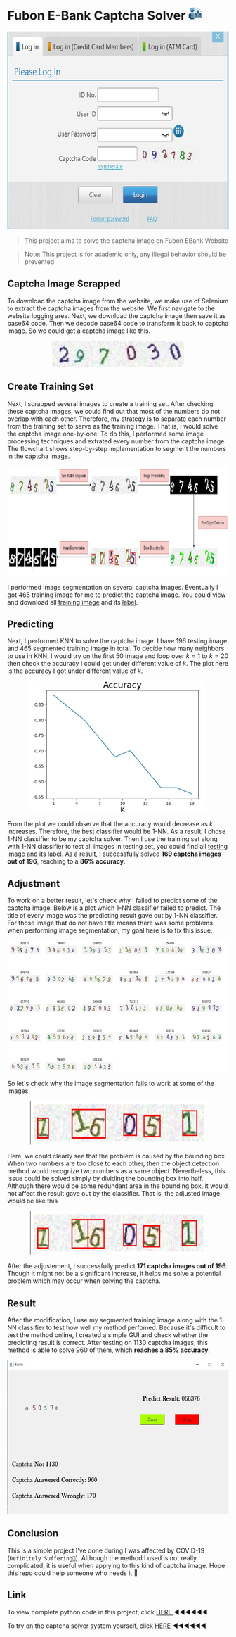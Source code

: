 <div>
    <h1> Fubon E-Bank Captcha Solver 
    <img src = "https://github.com/wavelolz/Fubon-Ebank-Captcha-Solver/blob/main/picture/consultant.png" width = 30 height = 30> 
</div>

<p align = "center">
    <img src = "https://github.com/wavelolz/Fubon-Ebank-Captcha-Solver/blob/main/picture/messageImage_1676463798895.jpg" width = 600 height = 450>
</p>


> This project aims to solve the captcha image on Fubon EBank Website 

> Note: This project is for academic only, any illegal behavior should be prevented

## Captcha Image Scrapped
To download the captcha image from the website, we make use of Selenium to extract the captcha images from the website. We first navigate to the website logging area. Next, we download the captcha image then save it as base64 code. Then we decode base64 code to transform it back to captcha image. So we could get a captcha image like this.

<p align = "center">
    <img src = "https://github.com/wavelolz/Fubon-Ebank-Captcha-Solver/blob/main/picture/image1.jpg" width = 300 height = 60>
</p>

## Create Training Set
Next, I scrapped several images to create a training set. After checking these captcha images, we could find out that most of the numbers do not overlap with each other. Therefore, my strategy is to separate each number from the training set to serve as the training image. That is, I would solve the captcha image one-by-one. To do this, I performed some image processing techniques and extrated every number from the captcha image. The flowchart shows step-by-step implementation to segment the numbers in the captcha image.

<p align = "center">
    <img src = "https://github.com/wavelolz/Fubon-Ebank-Captcha-Solver/blob/main/picture/messageImage_1676176378723.jpg" width = 1000 height = 250>
</p>


I performed image segmentation on several captcha images. Eventually I got 465 training image for me to predict the captcha image. You could view and download all <a href = "https://github.com/wavelolz/Fubon-Ebank-Captcha-Solver/blob/main/training%20set/training%20image.rar">training image</a> and its <a href = "https://github.com/wavelolz/Fubon-Ebank-Captcha-Solver/blob/main/training%20set/train%20label.csv">label</a>.

## Predicting
Next, I performed KNN to solve the captcha image. I have 196 testing image and 465 segmented training image in total. To decide how many neighbors to use in KNN, I would try on the first 50 image and loop over $k = 1$ to $k = 20$ then check the accuracy I could get under different value of $k$. The plot here is the accuracy I got under different value of $k$.



<p align = "center">
    <img src = "https://github.com/wavelolz/Fubon-Ebank-Captcha-Solver/blob/main/picture/messageImage_1676176771556.jpg" width = 400 height = 300>
</p>

From the plot we could observe that the accuracy would decrease as $k$ increases. Therefore, the best classifier would be 1-NN. As a result, I chose 1-NN classifier to be my captcha solver. Then I use the training set along with 1-NN classifier to test all images in testing set, you could find all <a href = "https://github.com/wavelolz/Fubon-Ebank-Captcha-Solver/blob/main/testing%20set/testing%20image.rar">testing image</a> and its <a href = "https://github.com/wavelolz/Fubon-Ebank-Captcha-Solver/blob/main/testing%20set/test%20label.xlsx">label</a>. As a result, I successfully solved **169 captcha images out of 196**, reaching to a **86% accuracy**. 
    
## Adjustment
To work on a better result, let's check why I failed to predict some of the captcha image. Below is a plot which 1-NN classifier failed to predict. The title of every image was the predicting result gave out by 1-NN classifier. For those image that do not have title means there was some problems when performing image segmentation, my goal here is to fix this issue.
    
<p align = "center">
    <img src = "https://github.com/wavelolz/Fubon-Ebank-Captcha-Solver/blob/main/picture/messageImage_1676191314940.jpg" width = 800 height = 300>
</p>
    
So let's check why the image segmentation fails to work at some of the images.

<p align = "center">
    <img src = "https://github.com/wavelolz/Fubon-Ebank-Captcha-Solver/blob/main/picture/messageImage_1676191600189.jpg" width = 400 height = 100>
</p>    
    
Here, we could clearly see that the problem is caused by the bounding box. When two numbers are too close to each other, then the object detection method would recognize two numbers as a same object. Nevertheless, this issue could be solved simply by dividing the bounding box into half. Although there would be some redundant area in the bounding box, it would not affect the result gave out by the classifier. That is, the adjusted image would be like this
   
<p align = "center">
    <img src = "https://github.com/wavelolz/Fubon-Ebank-Captcha-Solver/blob/main/picture/messageImage_1676191999372.jpg" width = 400 height = 100>
</p>  
 
After the adjustement, I successfully predict **171 captcha images out of 196**. Though it might not be a significant increase, it helps me solve a potential problem which may occur when solving the captcha.  
    
## Result
After the modification, I use my segmented training image along with the 1-NN classifier to test how well my method perfomed. Because it's difficult to test the method online, I created a simple GUI and check whether the predicting result is correct. After testing on 1130 captcha images, this method is able to solve 960 of them, which **reaches a 85% accuracy**.

<p align = "center">
    <img src = "https://github.com/wavelolz/Fubon-Ebank-Captcha-Solver/blob/main/picture/predict%20result.jpg" width = 700 height = 350>
</p>      

## Conclusion
This is a simple project I've done during I was affected by COVID-19 (`Definitely Suffering🤒`). Although the method I used is not really complicated, it is useful when applying to this kind of captcha image. Hope this repo could help someone who needs it 🐳    



## Link

To view complete python code in this project, click <a href = "https://wavelolz.github.io/Fubon-Ebank-Captcha-Solver/Fubon%20E-Bank%20Captcha%20Solver.html">  HERE </a> ◀️◀️◀️◀️◀️◀️    
    
To try on the captcha solver system yourself, click <a href = "https://drive.google.com/file/d/1uCpXmX3K2gVnnUv3dltZ0EXbZ4y9dLS4/view?usp=share_link">  HERE </a> ◀️◀️◀️◀️◀️◀️
    


